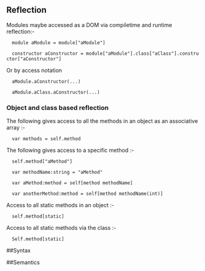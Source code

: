 Reflection
----------

Modules maybe accessed as a DOM via compiletime and runtime reflection:-

`  module aModule = module["aModule"]`

`  constructor aConstructor = module["aModule"].class["aClass"].constructor["aConstructor"]`

Or by access notation

`  aModule.aConstructor(...)`

`  aModule.aClass.aConstructor(...)`

### Object and class based reflection

The following gives access to all the methods in an object as an
associative array :-

`  var methods = self.method`

The following gives access to a specific method :-

`  self.method["aMethod"]`

`  var methodName:string = "aMethod"`

`  var aMethod:method = self[method methodName]`

`  var anotherMethod:method = self[method methodName(int)]`

Access to all static methods in an object :-

`  self.method[static]`

Access to all static methods via the class :-

`  Self.method[static]`

##Syntax


##Semantics
